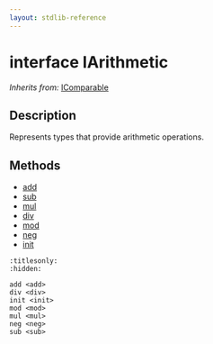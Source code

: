 ```yaml
---
layout: stdlib-reference
---
```


# interface IArithmetic

*Inherits from:* [IComparable](../icomparable-01/index.html)

## Description

Represents types that provide arithmetic operations.


## Methods

* [add](add.html)
* [sub](sub.html)
* [mul](mul.html)
* [div](div.html)
* [mod](mod.html)
* [neg](neg.html)
* [init](init.html)


```{toctree}
:titlesonly:
:hidden:

add <add>
div <div>
init <init>
mod <mod>
mul <mul>
neg <neg>
sub <sub>
```
